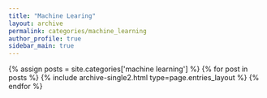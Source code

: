 ```yaml
---
title: "Machine Learing"
layout: archive
permalink: categories/machine_learning
author_profile: true
sidebar_main: true
---
```



{% assign posts = site.categories['machine learning'] %}
{% for post in posts %} {% include archive-single2.html type=page.entries_layout %} {% endfor %}